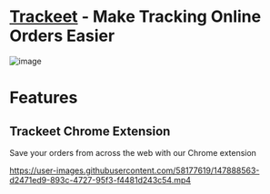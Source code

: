# [Trackeet](http://trackeet.co) - **Make Tracking Online Orders Easier**

![image](https://user-images.githubusercontent.com/58177619/147886708-d6200934-1188-43bb-ba12-2dec2930a819.png)

# Features

## Trackeet Chrome Extension
Save your orders from across the web
with our Chrome extension


https://user-images.githubusercontent.com/58177619/147888563-d2471ed9-893c-4727-95f3-f4481d243c54.mp4

